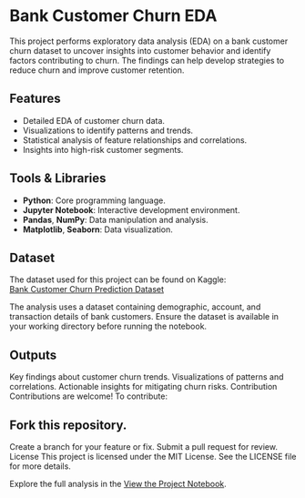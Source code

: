 # Bank Customer Churn EDA

This project performs exploratory data analysis (EDA) on a bank customer churn dataset to uncover insights into customer behavior and identify factors contributing to churn. The findings can help develop strategies to reduce churn and improve customer retention.

## Features

- Detailed EDA of customer churn data.
- Visualizations to identify patterns and trends.
- Statistical analysis of feature relationships and correlations.
- Insights into high-risk customer segments.

## Tools & Libraries

- **Python**: Core programming language.
- **Jupyter Notebook**: Interactive development environment.
- **Pandas**, **NumPy**: Data manipulation and analysis.
- **Matplotlib**, **Seaborn**: Data visualization.

## Dataset

The dataset used for this project can be found on Kaggle:  
[Bank Customer Churn Prediction Dataset](https://www.kaggle.com/datasets/saurabhbadole/bank-customer-churn-prediction-dataset)  

The analysis uses a dataset containing demographic, account, and transaction details of bank customers. Ensure the dataset is available in your working directory before running the notebook.

## Outputs
Key findings about customer churn trends.
Visualizations of patterns and correlations.
Actionable insights for mitigating churn risks.
Contribution
Contributions are welcome! To contribute:

## Fork this repository.
Create a branch for your feature or fix.
Submit a pull request for review.
License
This project is licensed under the MIT License. See the LICENSE file for more details.

Explore the full analysis in the [View the Project Notebook](https://github.com/helenzhupnyk/-BankCustomerChurn_EDA/blob/main/BankCustomerChurn_EDA.ipynb).
